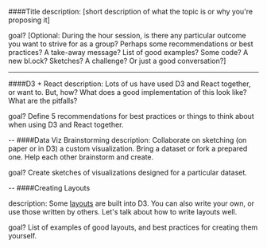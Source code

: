 ####Title
description: [short description of what the topic is or why you're proposing it]

goal? [Optional: During the hour session, is there any particular outcome you want to strive for as a group? Perhaps some recommendations or best practices? A take-away message? List of good examples? Some code? A new bl.ock? Sketches? A challenge? Or just a good conversation?]


----
####D3 + React
description: Lots of us have used D3 and React together, or want to. But, how? What does a good implementation of this look like? What are the pitfalls?

goal? Define 5 recommendations for best practices or things to think about when using D3 and React together.

--
####Data Viz Brainstorming
description: Collaborate on sketching (on paper or in D3) a custom visualization. Bring a dataset or fork a prepared one. Help each other brainstorm and create.

goal? Create sketches of visualizations designed for a particular dataset.

--
####Creating Layouts

description: Some [layouts](https://github.com/mbostock/d3/wiki/Layouts) are built into D3. You can also write your own, or use those written by others. Let's talk about how to write layouts well. 

goal? List of examples of good layouts, and best practices for creating them yourself. 

